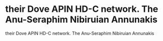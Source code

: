 # their Dove APIN HD-C network. The Anu-Seraphim Nibiruian Annunakis

their Dove APIN HD-C network. The Anu-Seraphim Nibiruian Annunakis